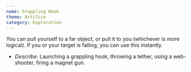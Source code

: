 ```yaml
---
name: Grappling Hook
theme: Artifice
category: Exploration
---
```


You can pull yourself to a far object, or pull it to you (whichever is more logical). If you or your target is falling, you can use this instantly.

* *Describe*: Launching a grappling hook, throwing a tether, using a web-shooter, firing a magnet gun.